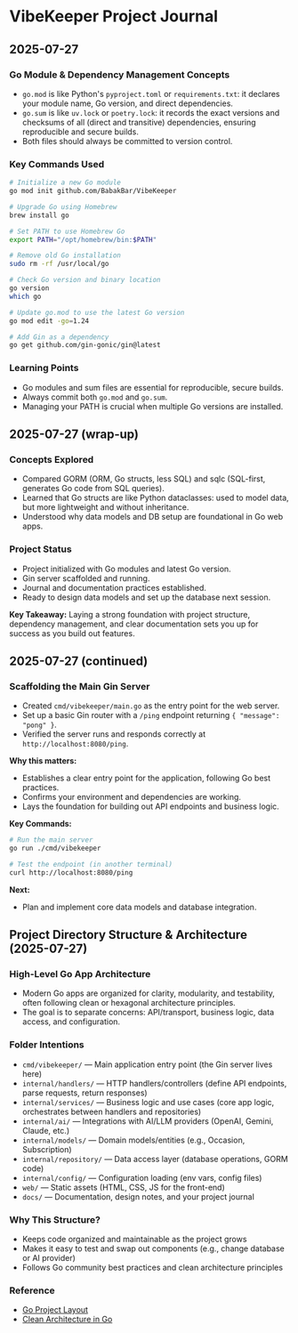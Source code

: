 # VibeKeeper Project Journal

## 2025-07-27

### Go Module & Dependency Management Concepts

- `go.mod` is like Python's `pyproject.toml` or `requirements.txt`: it declares your module name, Go version, and direct dependencies.
- `go.sum` is like `uv.lock` or `poetry.lock`: it records the exact versions and checksums of all (direct and transitive) dependencies, ensuring reproducible and secure builds.
- Both files should always be committed to version control.

### Key Commands Used

```sh
# Initialize a new Go module
go mod init github.com/BabakBar/VibeKeeper

# Upgrade Go using Homebrew
brew install go

# Set PATH to use Homebrew Go
export PATH="/opt/homebrew/bin:$PATH"

# Remove old Go installation
sudo rm -rf /usr/local/go

# Check Go version and binary location
go version
which go

# Update go.mod to use the latest Go version
go mod edit -go=1.24

# Add Gin as a dependency
go get github.com/gin-gonic/gin@latest
```

### Learning Points

- Go modules and sum files are essential for reproducible, secure builds.
- Always commit both `go.mod` and `go.sum`.
- Managing your PATH is crucial when multiple Go versions are installed.

## 2025-07-27 (wrap-up)

### Concepts Explored

- Compared GORM (ORM, Go structs, less SQL) and sqlc (SQL-first, generates Go code from SQL queries).
- Learned that Go structs are like Python dataclasses: used to model data, but more lightweight and without inheritance.
- Understood why data models and DB setup are foundational in Go web apps.

### Project Status

- Project initialized with Go modules and latest Go version.
- Gin server scaffolded and running.
- Journal and documentation practices established.
- Ready to design data models and set up the database next session.

**Key Takeaway:**
Laying a strong foundation with project structure, dependency management, and clear documentation sets you up for success as you build out features.

## 2025-07-27 (continued)

### Scaffolding the Main Gin Server

- Created `cmd/vibekeeper/main.go` as the entry point for the web server.
- Set up a basic Gin router with a `/ping` endpoint returning `{ "message": "pong" }`.
- Verified the server runs and responds correctly at `http://localhost:8080/ping`.

**Why this matters:**

- Establishes a clear entry point for the application, following Go best practices.
- Confirms your environment and dependencies are working.
- Lays the foundation for building out API endpoints and business logic.

**Key Commands:**

```sh
# Run the main server
go run ./cmd/vibekeeper

# Test the endpoint (in another terminal)
curl http://localhost:8080/ping
```

**Next:**

- Plan and implement core data models and database integration.

## Project Directory Structure & Architecture (2025-07-27)

### High-Level Go App Architecture

- Modern Go apps are organized for clarity, modularity, and testability, often following clean or hexagonal architecture principles.
- The goal is to separate concerns: API/transport, business logic, data access, and configuration.

### Folder Intentions

- `cmd/vibekeeper/` — Main application entry point (the Gin server lives here)
- `internal/handlers/` — HTTP handlers/controllers (define API endpoints, parse requests, return responses)
- `internal/services/` — Business logic and use cases (core app logic, orchestrates between handlers and repositories)
- `internal/ai/` — Integrations with AI/LLM providers (OpenAI, Gemini, Claude, etc.)
- `internal/models/` — Domain models/entities (e.g., Occasion, Subscription)
- `internal/repository/` — Data access layer (database operations, GORM code)
- `internal/config/` — Configuration loading (env vars, config files)
- `web/` — Static assets (HTML, CSS, JS for the front-end)
- `docs/` — Documentation, design notes, and your project journal

### Why This Structure?

- Keeps code organized and maintainable as the project grows
- Makes it easy to test and swap out components (e.g., change database or AI provider)
- Follows Go community best practices and clean architecture principles

### Reference

- [Go Project Layout](https://github.com/golang-standards/project-layout)
- [Clean Architecture in Go](https://medium.com/@rayato159/how-to-implement-clean-architecture-in-golang-en-f50d66378ebf)
